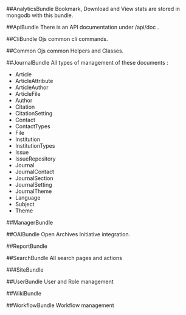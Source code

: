 ##AnalyticsBundle
Bookmark, Download and View stats are stored in mongodb with this bundle.

##ApiBundle
There is an API documentation under /api/doc . 

##CliBundle
Ojs common cli commands.

##Common
Ojs common Helpers and Classes.

##JournalBundle
All types of management of these documents : 		
- Article
- ArticleAttribute
- ArticleAuthor
- ArticleFile
- Author
- Citation
- CitationSetting
- Contact
- ContactTypes
- File
- Institution
- InstitutionTypes
- Issue
- IssueRepository
- Journal
- JournalContact
- JournalSection
- JournalSetting
- JournalTheme
- Language
- Subject
- Theme

##ManagerBundle

##OAIBundle
Open Archives Initiative integration.

##ReportBundle

##SearchBundle
All search pages and actions

###SiteBundle

##UserBundle
User and Role management

##WikiBundle

##WorkflowBundle
Workflow management
